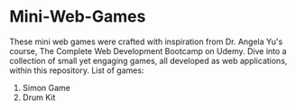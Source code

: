 # Mini-Web-Games
These mini web games were crafted with inspiration from Dr. Angela Yu's course, The Complete Web Development Bootcamp on Udemy. Dive into a collection of small yet engaging games, all developed as web applications, within this repository.
List of games:
1. Simon Game
2. Drum Kit
